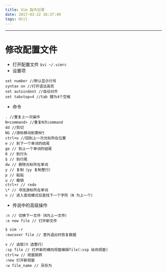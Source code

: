 ```yaml
---
title: Vim 指令记录
date: 2017-03-22 16:37:49
tags: Util
---
```


--------------------
# 修改配置文件
- 打开配置文件
 ` $vi ~/.vimrc `
- 设置项
 ```
 set number //默认显示行号
 syntax on //打开语法高亮
 set autoindent //自动对齐
 set tabstop=4 //tab 键为4个空格
 ```
- 命令
 ```
 . //重复上一次操作
 N<command> //重复N次command
 dd //剪切
 NG //游标移动到第N行
 ctrl+o //回到上一次光标所在位置
 e // 到下一个单词的结尾
 ge // 到上一个单词的结尾
 0 // 到行头
 $ // 到行尾
 dw // 删除光标所在单词
 y // 复制（yy 复制整行）
 p // 粘贴
 u // 撤销
 ctrl+r // redo
 \* // 寻找游标所在单词
 n // 进入查找模式后查找下一个字符（N 为上一个）
 ```
- 传说中的高级操作
 ```
 :n // 切换下一文件（N为上一文件）
 :e new file // 打开新文件

 $ vim -r
 :ewcover file // 意外退出时恢复数据

 v // 选取(V 选整行）
 :sp file // 打开新的横向视窗编辑file(:vsp 纵向视窗)
 ctrl+w // 视窗跳转
 :new 打开新视窗 
 :w file_name // 另存为
```
